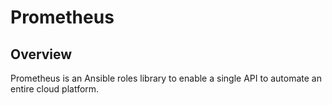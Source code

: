 # Prometheus

## Overview

Prometheus is an Ansible roles library to enable a single API to automate an entire cloud platform.